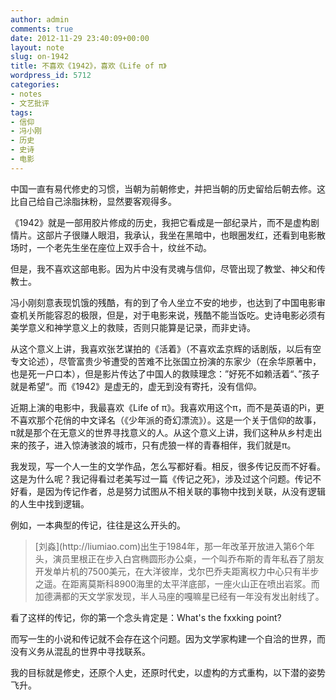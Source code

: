 ```yaml
---
author: admin
comments: true
date: 2012-11-29 23:40:09+00:00
layout: note
slug: on-1942
title: 不喜欢《1942》，喜欢《Life of π》
wordpress_id: 5712
categories:
- notes
- 文艺批评
tags:
- 信仰
- 冯小刚
- 历史
- 史诗
- 电影
---
```


中国一直有易代修史的习惯，当朝为前朝修史，并把当朝的历史留给后朝去修。这比自己给自己涂脂抹粉，显然要客观得多。

《1942》就是一部用胶片修成的历史，我把它看成是一部纪录片，而不是虚构剧情片。这部片子很赚人眼泪，我承认，我坐在黑暗中，也眼圈发红，还看到电影散场时，一个老先生坐在座位上双手合十，纹丝不动。

但是，我不喜欢这部电影。因为片中没有灵魂与信仰，尽管出现了教堂、神父和传教士。

冯小刚刻意表现饥饿的残酷，有的到了令人坐立不安的地步，也达到了中国电影审查机关所能容忍的极限，但是，对于电影来说，残酷不能当饭吃。史诗电影必须有美学意义和神学意义上的救赎，否则只能算是记录，而非史诗。

从这个意义上讲，我喜欢张艺谋拍的《活着》（不喜欢孟京辉的话剧版，以后有空专文论述），尽管富贵少爷遭受的苦难不比张国立扮演的东家少（在余华原著中，也是死一户口本），但是影片传达了中国人的救赎理念：”好死不如赖活着“、”孩子就是希望“。而《1942》是虚无的，虚无到没有寄托，没有信仰。

近期上演的电影中，我最喜欢《Life of π》。我喜欢用这个π，而不是英语的Pi，更不喜欢那个花俏的中文译名（《少年派的奇幻漂流》）。这是一个关于信仰的故事，π就是那个在无意义的世界寻找意义的人。从这个意义上讲，我们这种从乡村走出来的孩子，进入惊涛骇浪的城市，只有虎狼一样的青春相伴，我们就是π。

我发现，写一个人一生的文学作品，怎么写都好看。相反，很多传记反而不好看。这是为什么呢？我记得看过老美写过一篇《传记之死》，涉及过这个问题。传记不好看，是因为传记作者，总是努力试图从不相关联的事物中找到关联，从没有逻辑的人生中找到逻辑。

例如，一本典型的传记，往往是这么开头的。





<blockquote>[刘淼](http://liumiao.com)出生于1984年，那一年改革开放进入第6个年头，演员里根正在步入白宫椭圆形办公桌，一个叫乔布斯的青年私吞了朋友开发单片机的7500美元，在大洋彼岸，戈尔巴乔夫距离权力中心只有半步之遥。在距离莫斯科8900海里的太平洋底部，一座火山正在喷出岩浆。而加德满都的天文学家发现，半人马座的嘎嘛星已经有一年没有发出射线了。</blockquote>





看了这样的传记，你的第一个念头肯定是：What's the fxxking point?

而写一生的小说和传记就不会存在这个问题。因为文学家构建一个自洽的世界，而没有义务从混乱的世界中寻找联系。

我的目标就是修史，还原个人史，还原时代史，以虚构的方式重构，以下潜的姿势飞升。
